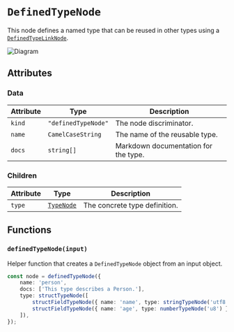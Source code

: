 # `DefinedTypeNode`

This node defines a named type that can be reused in other types using a [`DefinedTypeLinkNode`](./linkNodes/DefinedTypeLinkNode.md).

![Diagram](https://github.com/codama/codama/assets/3642397/6049cf77-9a70-4915-8276-dd571d2f8828)

## Attributes

### Data

| Attribute | Type                | Description                          |
| --------- | ------------------- | ------------------------------------ |
| `kind`    | `"definedTypeNode"` | The node discriminator.              |
| `name`    | `CamelCaseString`   | The name of the reusable type.       |
| `docs`    | `string[]`          | Markdown documentation for the type. |

### Children

| Attribute | Type                                | Description                   |
| --------- | ----------------------------------- | ----------------------------- |
| `type`    | [`TypeNode`](./typeNodes/README.md) | The concrete type definition. |

## Functions

### `definedTypeNode(input)`

Helper function that creates a `DefinedTypeNode` object from an input object.

```ts
const node = definedTypeNode({
    name: 'person',
    docs: ['This type describes a Person.'],
    type: structTypeNode([
        structFieldTypeNode({ name: 'name', type: stringTypeNode('utf8') }),
        structFieldTypeNode({ name: 'age', type: numberTypeNode('u8') }),
    ]),
});
```
